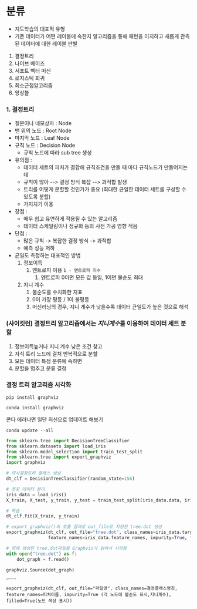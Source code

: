 # 분류

* 지도학습의 대표적 유형 
* 기존 데이터가 어떤 레이블에 속한지 알고리즘을 통해 패턴을 이지하고 새롭게 관측된 데이터에 대한 레이블 판별

1. 결정트리
2. 나이브 베이즈
3. 서포트 벡터 머신
4. 로지스틱 회귀
5. 최소근접알고리즘
6. 앙상블



### 1. 결정트리

* 질문이나 네모상자 : Node
* 맨 위의 노드 : Root Node
* 마지막 노드 : Leaf Node
* 규칙 노드 : Decision Node
  * 규칙 노드에 따라 sub tree 생성 
* 유의점 :
  * 데이터 세트의 피처가 결합해 규칙조건을 만들 때 마다 규칙노드가 만들어지는데
  * 규칙이 많아 --> 결정 방식 복잡 --> 과적합 발생 
  * 트리를 어떻게 분할할 것인가가 중요 (최대한 균일한 데이터 세트를 구성할 수 있도록 분할)
  * 가지치기 이용 
* 장점 : 
  * 매우 쉽고 유연하게 적용될 수 있는 알고리즘
  * 데이터 스케일링이나 정규화 등의 사전 가공 영향 적음
* 단점 :
  * 많은 규칙 -> 복잡한 결정 방식 -> 과적합
  * 예측 성능 저하 
* 균일도 측정하는 대표적인 방법
  1. 정보이득
     1. 엔트로피 이용 `1 - 엔트로피 지수`
        1. 엔트로피 0이면 모든 값 동일, 1이면 불순도 최대 
  2. 지니 계수
     1. 불순도를 수치화한 지표 
     2. 0이 가장 평등 / 1이 불평등 
     3. 머신러닝의 경우, 지니 계수가 낮을수록 데이터 균일도가 높은 것으로 해석 



### (사이킷런) 결정트리 알고리즘에서는 *지니계수*를 이용하여 데이터 세트 분할 

1. 정보이득높거나 지니 계수 낮은 조건 찾고
2. 자식 트리 노드에 걸처 반복적으로 분할
3. 모든 데이터 특정 분류에 속하면
4. 분할을 멈추고 분류 결정



### 결정 트리 알고리즘 시각화

`pip install graphviz`

`conda install graphviz`

콘다 에러나면 일단 최신으로 업데이트 해보기

`conda update --all`



```python
from sklearn.tree import DecisionTreeClassifier
from sklearn.datasets import load_iris
from sklearn.model_selection import train_test_split
from sklearn.tree import export_graphviz
import graphviz

# 의사결정트리 클래스 생성
dt_clf = DecisionTreeClassifier(random_state=156)

# 붓꽃 데이터 분리
iris_data = load_iris()
X_train, X_test, y_train, y_test = train_test_split(iris_data.data, iris_data.target, test_size=0.2, random_state=11)

# 학습
dt_clf.fit(X_train, y_train)

# export_graphviz()의 호출 결과로 out_file로 지정된 tree.dot 생성
export_graphviz(dt_clf, out_file="tree.dot", class_names=iris_data.target_names,
                feature_names=iris_data.feature_names, impurity=True, filled=True)

# 위에 생성된 tree.dot파일을 Graphviz가 읽어서 시각화
with open("tree.dot") as f:
    dot_graph = f.read()
        
graphviz.Source(dot_graph)
```



<img src="Untitled.assets/decistion-tree.png" alt="decistion-tree" style="zoom: 25%;" />



`export_graphviz(dt_clf, out_file="파일명", class_names=결정클래스명칭,
feature_names=피쳐이름, impurity=True (각 노드에 불순도 표시,지니계수), filled=True(노드 색상 표시))`

